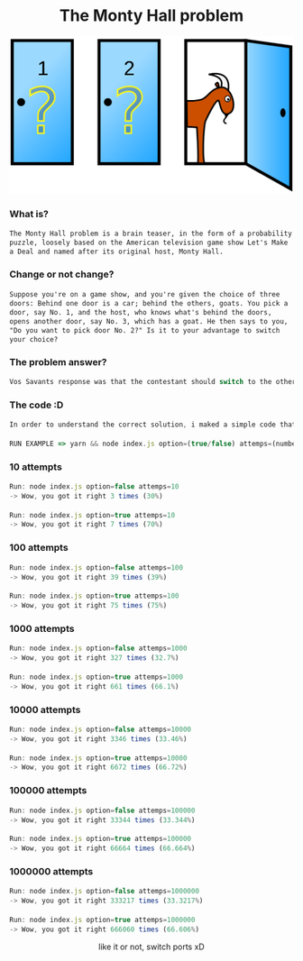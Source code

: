 # <center>The Monty Hall problem</center>

![alt text](./thumb.png "Thumb for problem")

### <strong>What is?</strong>

```shell
The Monty Hall problem is a brain teaser, in the form of a probability puzzle, loosely based on the American television game show Let's Make a Deal and named after its original host, Monty Hall.
```

### <strong>Change or not change?</strong>

```shell
Suppose you're on a game show, and you're given the choice of three doors: Behind one door is a car; behind the others, goats. You pick a door, say No. 1, and the host, who knows what's behind the doors, opens another door, say No. 3, which has a goat. He then says to you, "Do you want to pick door No. 2?" Is it to your advantage to switch your choice?
```

### <strong>The problem answer?</strong>
```js
Vos Savants response was that the contestant should switch to the other door. Under the standard assumptions, the switching strategy has a 2/3 probability of winning the car, while the strategy that remains with the initial choice has only a 1/3probability.
```

### <strong>The code :D</strong>
```js
In order to understand the correct solution, i maked a simple code that accept two arguments the quantity attempts and the choice to the answer (change or not change the door), let's see the results

RUN EXAMPLE => yarn && node index.js option=(true/false) attemps=(number)
```

### <strong>10 attempts</strong>
```js
Run: node index.js option=false attemps=10
-> Wow, you got it right 3 times (30%)

Run: node index.js option=true attemps=10
-> Wow, you got it right 7 times (70%)
```

### <strong>100 attempts</strong>
```js
Run: node index.js option=false attemps=100
-> Wow, you got it right 39 times (39%)

Run: node index.js option=true attemps=100
-> Wow, you got it right 75 times (75%)
```

### <strong>1000 attempts</strong>
```js
Run: node index.js option=false attemps=1000
-> Wow, you got it right 327 times (32.7%)

Run: node index.js option=true attemps=1000
-> Wow, you got it right 661 times (66.1%)
```

### <strong>10000 attempts</strong>
```js
Run: node index.js option=false attemps=10000
-> Wow, you got it right 3346 times (33.46%)

Run: node index.js option=true attemps=10000
-> Wow, you got it right 6672 times (66.72%)
```

### <strong>100000 attempts</strong>
```js
Run: node index.js option=false attemps=100000
-> Wow, you got it right 33344 times (33.344%)

Run: node index.js option=true attemps=100000
-> Wow, you got it right 66664 times (66.664%)
```

### <strong>1000000 attempts</strong>
```js
Run: node index.js option=false attemps=1000000
-> Wow, you got it right 333217 times (33.3217%)

Run: node index.js option=true attemps=1000000
-> Wow, you got it right 666060 times (66.606%)
```


<center>like it or not, switch ports xD</center>